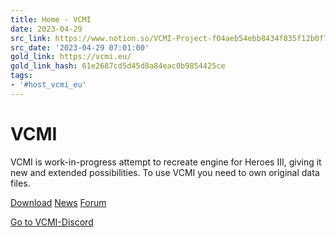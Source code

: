 ```yaml
---
title: Home - VCMI
date: 2023-04-29
src_link: https://www.notion.so/VCMI-Project-f04aeb54ebb8434f835f12b0f7383716
src_date: '2023-04-29 07:01:00'
gold_link: https://vcmi.eu/
gold_link_hash: 61e2687cd5d45d8a84eac0b9854425ce
tags:
- '#host_vcmi_eu'
---
```



VCMI
====


VCMI is work-in-progress attempt to recreate engine for Heroes III, giving it new and extended possibilities. To use VCMI you need to own original data files.


[Download](download "Download") 
[News](blog "News") 
[Forum](https://forum.vcmi.eu/ "Forum") 
  

[Go to VCMI-Discord](https://discord.gg/chBT42V "Go to Discord")